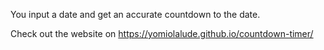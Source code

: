 You input a date and get an accurate countdown to the date.

Check out the website on https://yomiolalude.github.io/countdown-timer/
